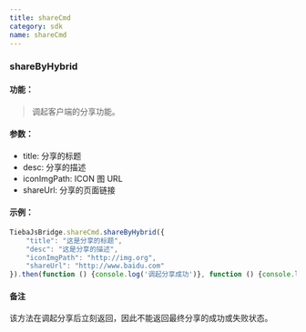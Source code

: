 ```yaml
---
title: shareCmd
category: sdk
name: shareCmd
---
```


### shareByHybrid

#### 功能：

>调起客户端的分享功能。

#### 参数：
 
 - title: 分享的标题
 - desc: 分享的描述
 - iconImgPath: ICON 图 URL
 - shareUrl: 分享的页面链接

#### 示例：

```javascript
TiebaJsBridge.shareCmd.shareByHybrid({
    "title": "这是分享的标题",
    "desc": "这是分享的描述",
    "iconImgPath": "http://img.org",
    "shareUrl": "http://www.baidu.com"
}).then(function () {console.log('调起分享成功')}, function () {console.log('调起分享失败')});
```

#### 备注

该方法在调起分享后立刻返回，因此不能返回最终分享的成功或失败状态。